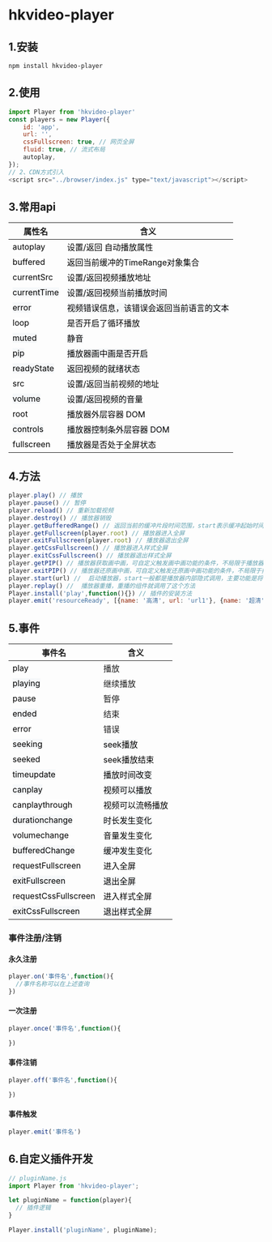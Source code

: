 # hkvideo-player
## 1.安装
```
npm install hkvideo-player
```
## 2.使用
```javascript { .theme-peacock } 
import Player from 'hkvideo-player'
const players = new Player({
    id: 'app',
    url: '',
    cssFullscreen: true, // 网页全屏
    fluid: true, // 流式布局
    autoplay,
});
// 2、CDN方式引入
<script src="../browser/index.js" type="text/javascript"></script>
```
## 3.常用api
| 属性名 | 含义 |
|---|---|
|<span style="color: rgb(0, 0, 0); font-family: -apple-system, system-ui, &quot;Segoe UI&quot;, Roboto, Oxygen, Ubuntu, Cantarell, &quot;Fira Sans&quot;, &quot;Droid Sans&quot;, &quot;Helvetica Neue&quot;, sans-serif; font-size: 16px; text-align: start; white-space: normal; background-color: rgb(255, 255, 255);">autoplay</span> | <span style="color: rgb(0, 0, 0); font-family: -apple-system, system-ui, &quot;Segoe UI&quot;, Roboto, Oxygen, Ubuntu, Cantarell, &quot;Fira Sans&quot;, &quot;Droid Sans&quot;, &quot;Helvetica Neue&quot;, sans-serif; font-size: 16px; white-space: normal; background-color: rgb(255, 255, 255);">设置/返回 自动播放属性</span> |  
|<span style="color: rgb(0, 0, 0); font-family: -apple-system, system-ui, &quot;Segoe UI&quot;, Roboto, Oxygen, Ubuntu, Cantarell, &quot;Fira Sans&quot;, &quot;Droid Sans&quot;, &quot;Helvetica Neue&quot;, sans-serif; font-size: 16px; text-align: start; white-space: normal; background-color: rgb(255, 255, 255);">buffered</span> | <span style="color: rgb(0, 0, 0); font-family: -apple-system, system-ui, &quot;Segoe UI&quot;, Roboto, Oxygen, Ubuntu, Cantarell, &quot;Fira Sans&quot;, &quot;Droid Sans&quot;, &quot;Helvetica Neue&quot;, sans-serif; font-size: 16px; white-space: normal; background-color: rgb(255, 255, 255);">返回当前缓冲的TimeRange对象集合</span> |
|<span style="color: rgb(0, 0, 0); font-family: -apple-system, system-ui, &quot;Segoe UI&quot;, Roboto, Oxygen, Ubuntu, Cantarell, &quot;Fira Sans&quot;, &quot;Droid Sans&quot;, &quot;Helvetica Neue&quot;, sans-serif; font-size: 16px; text-align: start; white-space: normal; background-color: rgb(255, 255, 255);">currentSrc</span> | <span style="color: rgb(0, 0, 0); font-family: -apple-system, system-ui, &quot;Segoe UI&quot;, Roboto, Oxygen, Ubuntu, Cantarell, &quot;Fira Sans&quot;, &quot;Droid Sans&quot;, &quot;Helvetica Neue&quot;, sans-serif; font-size: 16px; white-space: normal; background-color: rgb(255, 255, 255);">设置/返回视频播放地址</span> | 
|<span style="color: rgb(0, 0, 0); font-family: -apple-system, system-ui, &quot;Segoe UI&quot;, Roboto, Oxygen, Ubuntu, Cantarell, &quot;Fira Sans&quot;, &quot;Droid Sans&quot;, &quot;Helvetica Neue&quot;, sans-serif; font-size: 16px; text-align: start; white-space: normal; background-color: rgb(246, 248, 250);">currentTime</span> | <span style="color: rgb(0, 0, 0); font-family: -apple-system, system-ui, &quot;Segoe UI&quot;, Roboto, Oxygen, Ubuntu, Cantarell, &quot;Fira Sans&quot;, &quot;Droid Sans&quot;, &quot;Helvetica Neue&quot;, sans-serif; font-size: 16px; white-space: normal; background-color: rgb(246, 248, 250);">设置/返回视频当前播放时间</span> | 
|<span style="color: rgb(0, 0, 0); font-family: -apple-system, system-ui, &quot;Segoe UI&quot;, Roboto, Oxygen, Ubuntu, Cantarell, &quot;Fira Sans&quot;, &quot;Droid Sans&quot;, &quot;Helvetica Neue&quot;, sans-serif; font-size: 16px; text-align: start; white-space: normal; background-color: rgb(246, 248, 250);">error</span> | <span style="color: rgb(0, 0, 0); font-family: -apple-system, system-ui, &quot;Segoe UI&quot;, Roboto, Oxygen, Ubuntu, Cantarell, &quot;Fira Sans&quot;, &quot;Droid Sans&quot;, &quot;Helvetica Neue&quot;, sans-serif; font-size: 16px; white-space: normal; background-color: rgb(246, 248, 250);">视频错误信息，该错误会返回当前语言的文本</span> | 
|<span style="color: rgb(0, 0, 0); font-family: -apple-system, system-ui, &quot;Segoe UI&quot;, Roboto, Oxygen, Ubuntu, Cantarell, &quot;Fira Sans&quot;, &quot;Droid Sans&quot;, &quot;Helvetica Neue&quot;, sans-serif; font-size: 16px; text-align: start; white-space: normal; background-color: rgb(255, 255, 255);">loop</span> | <span style="color: rgb(0, 0, 0); font-family: -apple-system, system-ui, &quot;Segoe UI&quot;, Roboto, Oxygen, Ubuntu, Cantarell, &quot;Fira Sans&quot;, &quot;Droid Sans&quot;, &quot;Helvetica Neue&quot;, sans-serif; font-size: 16px; white-space: normal; background-color: rgb(255, 255, 255);">是否开启了循环播放</span> | 
|<span style="color: rgb(0, 0, 0); font-family: -apple-system, system-ui, &quot;Segoe UI&quot;, Roboto, Oxygen, Ubuntu, Cantarell, &quot;Fira Sans&quot;, &quot;Droid Sans&quot;, &quot;Helvetica Neue&quot;, sans-serif; font-size: 16px; text-align: start; white-space: normal; background-color: rgb(246, 248, 250);">muted</span> | <span style="color: rgb(0, 0, 0); font-family: -apple-system, system-ui, &quot;Segoe UI&quot;, Roboto, Oxygen, Ubuntu, Cantarell, &quot;Fira Sans&quot;, &quot;Droid Sans&quot;, &quot;Helvetica Neue&quot;, sans-serif; font-size: 16px; white-space: normal; background-color: rgb(246, 248, 250);">静音</span> | 
|<span style="color: rgb(0, 0, 0); font-family: -apple-system, system-ui, &quot;Segoe UI&quot;, Roboto, Oxygen, Ubuntu, Cantarell, &quot;Fira Sans&quot;, &quot;Droid Sans&quot;, &quot;Helvetica Neue&quot;, sans-serif; font-size: 16px; text-align: start; white-space: normal; background-color: rgb(246, 248, 250);">pip</span> | <span style="color: rgb(0, 0, 0); font-family: -apple-system, system-ui, &quot;Segoe UI&quot;, Roboto, Oxygen, Ubuntu, Cantarell, &quot;Fira Sans&quot;, &quot;Droid Sans&quot;, &quot;Helvetica Neue&quot;, sans-serif; font-size: 16px; white-space: normal; background-color: rgb(246, 248, 250);">播放器画中画是否开启</span> | 
|<span style="color: rgb(0, 0, 0); font-family: -apple-system, system-ui, &quot;Segoe UI&quot;, Roboto, Oxygen, Ubuntu, Cantarell, &quot;Fira Sans&quot;, &quot;Droid Sans&quot;, &quot;Helvetica Neue&quot;, sans-serif; font-size: 16px; text-align: start; white-space: normal; background-color: rgb(246, 248, 250);">readyState</span> | <span style="color: rgb(0, 0, 0); font-family: -apple-system, system-ui, &quot;Segoe UI&quot;, Roboto, Oxygen, Ubuntu, Cantarell, &quot;Fira Sans&quot;, &quot;Droid Sans&quot;, &quot;Helvetica Neue&quot;, sans-serif; font-size: 16px; white-space: normal; background-color: rgb(246, 248, 250);">返回视频的就绪状态</span> | 
|<span style="color: rgb(0, 0, 0); font-family: -apple-system, system-ui, &quot;Segoe UI&quot;, Roboto, Oxygen, Ubuntu, Cantarell, &quot;Fira Sans&quot;, &quot;Droid Sans&quot;, &quot;Helvetica Neue&quot;, sans-serif; font-size: 16px; text-align: start; white-space: normal; background-color: rgb(255, 255, 255);">src</span> | <span style="color: rgb(0, 0, 0); font-family: -apple-system, system-ui, &quot;Segoe UI&quot;, Roboto, Oxygen, Ubuntu, Cantarell, &quot;Fira Sans&quot;, &quot;Droid Sans&quot;, &quot;Helvetica Neue&quot;, sans-serif; font-size: 16px; white-space: normal; background-color: rgb(255, 255, 255);">设置/返回当前视频的地址</span> | 
|<span style="color: rgb(0, 0, 0); font-family: -apple-system, system-ui, &quot;Segoe UI&quot;, Roboto, Oxygen, Ubuntu, Cantarell, &quot;Fira Sans&quot;, &quot;Droid Sans&quot;, &quot;Helvetica Neue&quot;, sans-serif; font-size: 16px; text-align: start; white-space: normal; background-color: rgb(246, 248, 250);">volume</span> | <span style="color: rgb(0, 0, 0); font-family: -apple-system, system-ui, &quot;Segoe UI&quot;, Roboto, Oxygen, Ubuntu, Cantarell, &quot;Fira Sans&quot;, &quot;Droid Sans&quot;, &quot;Helvetica Neue&quot;, sans-serif; font-size: 16px; white-space: normal; background-color: rgb(246, 248, 250);">设置/返回视频的音量</span> | 
|<span style="color: rgb(0, 0, 0); font-family: -apple-system, system-ui, &quot;Segoe UI&quot;, Roboto, Oxygen, Ubuntu, Cantarell, &quot;Fira Sans&quot;, &quot;Droid Sans&quot;, &quot;Helvetica Neue&quot;, sans-serif; font-size: 16px; text-align: start; white-space: normal; background-color: rgb(255, 255, 255);">root</span> | <span style="color: rgb(0, 0, 0); font-family: -apple-system, system-ui, &quot;Segoe UI&quot;, Roboto, Oxygen, Ubuntu, Cantarell, &quot;Fira Sans&quot;, &quot;Droid Sans&quot;, &quot;Helvetica Neue&quot;, sans-serif; font-size: 16px; white-space: normal; background-color: rgb(255, 255, 255);">播放器外层容器 DOM</span> | 
|<span style="color: rgb(0, 0, 0); font-family: -apple-system, system-ui, &quot;Segoe UI&quot;, Roboto, Oxygen, Ubuntu, Cantarell, &quot;Fira Sans&quot;, &quot;Droid Sans&quot;, &quot;Helvetica Neue&quot;, sans-serif; font-size: 16px; text-align: start; white-space: normal; background-color: rgb(246, 248, 250);">controls</span> | <span style="color: rgb(0, 0, 0); font-family: -apple-system, system-ui, &quot;Segoe UI&quot;, Roboto, Oxygen, Ubuntu, Cantarell, &quot;Fira Sans&quot;, &quot;Droid Sans&quot;, &quot;Helvetica Neue&quot;, sans-serif; font-size: 16px; white-space: normal; background-color: rgb(246, 248, 250);">播放器控制条外层容器 DOM</span> | 
|<span style="color: rgb(0, 0, 0); font-family: -apple-system, system-ui, &quot;Segoe UI&quot;, Roboto, Oxygen, Ubuntu, Cantarell, &quot;Fira Sans&quot;, &quot;Droid Sans&quot;, &quot;Helvetica Neue&quot;, sans-serif; font-size: 16px; text-align: start; white-space: normal; background-color: rgb(255, 255, 255);">fullscreen</span> | <span style="color: rgb(0, 0, 0); font-family: -apple-system, system-ui, &quot;Segoe UI&quot;, Roboto, Oxygen, Ubuntu, Cantarell, &quot;Fira Sans&quot;, &quot;Droid Sans&quot;, &quot;Helvetica Neue&quot;, sans-serif; font-size: 16px; white-space: normal;">播放器是否处于全屏状态</span> | 

## 4.方法
```javascript { .theme-peacock }
player.play() // 播放
player.pause() // 暂停
player.reload() // 重新加载视频
player.destroy() // 播放器销毁
player.getBufferedRange() // 返回当前的缓冲片段时间范围，start表示缓冲起始时间，end表示缓存截止时间
player.getFullscreen(player.root) // 播放器进入全屏
player.exitFullscreen(player.root) // 播放器退出全屏
player.getCssFullscreen() // 播放器进入样式全屏
player.exitCssFullscreen() // 播放器退出样式全屏
player.getPIP() // 播放器获取画中画，可自定义触发画中画功能的条件，不局限于播放器控件中使用
player.exitPIP() // 播放器还原画中画，可自定义触发还原画中画功能的条件，不局限于播放器控件中使用
player.start(url) //  启动播放器，start一般都是播放器内部隐式调用，主要功能是将video添加到DOM
player.replay() //  播放器重播，重播的组件就调用了这个方法
Player.install('play',function(){}) // 插件的安装方法
player.emit('resourceReady', [{name: '高清', url: 'url1'}, {name: '超清', url: 'url2'}]); // 清晰读切换
```
## 5.事件
|事件名 | 含义 | 
|---|---|
|<span style="color: rgb(0, 0, 0); font-family: -apple-system, system-ui, &quot;Segoe UI&quot;, Roboto, Oxygen, Ubuntu, Cantarell, &quot;Fira Sans&quot;, &quot;Droid Sans&quot;, &quot;Helvetica Neue&quot;, sans-serif; font-size: 16px; text-align: start; white-space: normal; background-color: rgb(255, 255, 255);">play</span> | 播放 | 
|<span style="color: rgb(0, 0, 0); font-family: -apple-system, system-ui, &quot;Segoe UI&quot;, Roboto, Oxygen, Ubuntu, Cantarell, &quot;Fira Sans&quot;, &quot;Droid Sans&quot;, &quot;Helvetica Neue&quot;, sans-serif; font-size: 16px; text-align: start; white-space: normal; background-color: rgb(246, 248, 250);">playing</span> | <div style="text-align: start;">继续播放</div> | 
|<span style="color: rgb(0, 0, 0); font-family: -apple-system, system-ui, &quot;Segoe UI&quot;, Roboto, Oxygen, Ubuntu, Cantarell, &quot;Fira Sans&quot;, &quot;Droid Sans&quot;, &quot;Helvetica Neue&quot;, sans-serif; font-size: 16px; text-align: start; white-space: normal; background-color: rgb(255, 255, 255);">pause</span> | 暂停 | 
|<span style="color: rgb(0, 0, 0); font-family: -apple-system, system-ui, &quot;Segoe UI&quot;, Roboto, Oxygen, Ubuntu, Cantarell, &quot;Fira Sans&quot;, &quot;Droid Sans&quot;, &quot;Helvetica Neue&quot;, sans-serif; font-size: 16px; text-align: start; white-space: normal; background-color: rgb(246, 248, 250);">ended</span> | 结束 | 
|<span style="color: rgb(0, 0, 0); font-family: -apple-system, system-ui, &quot;Segoe UI&quot;, Roboto, Oxygen, Ubuntu, Cantarell, &quot;Fira Sans&quot;, &quot;Droid Sans&quot;, &quot;Helvetica Neue&quot;, sans-serif; font-size: 16px; text-align: start; white-space: normal; background-color: rgb(255, 255, 255);">error</span> | 错误 | 
|<span style="color: rgb(0, 0, 0); font-family: -apple-system, system-ui, &quot;Segoe UI&quot;, Roboto, Oxygen, Ubuntu, Cantarell, &quot;Fira Sans&quot;, &quot;Droid Sans&quot;, &quot;Helvetica Neue&quot;, sans-serif; font-size: 16px; text-align: start; white-space: normal; background-color: rgb(246, 248, 250);">seeking</span> | <span style="color: rgb(0, 0, 0); font-family: -apple-system, system-ui, &quot;Segoe UI&quot;, Roboto, Oxygen, Ubuntu, Cantarell, &quot;Fira Sans&quot;, &quot;Droid Sans&quot;, &quot;Helvetica Neue&quot;, sans-serif; font-size: 16px; text-align: start; white-space: normal; background-color: rgb(246, 248, 250);">seek播放</span><br> | 
|<span style="color: rgb(0, 0, 0); font-family: -apple-system, system-ui, &quot;Segoe UI&quot;, Roboto, Oxygen, Ubuntu, Cantarell, &quot;Fira Sans&quot;, &quot;Droid Sans&quot;, &quot;Helvetica Neue&quot;, sans-serif; font-size: 16px; text-align: start; white-space: normal;">seeked</span> | <span style="color: rgb(0, 0, 0); font-family: -apple-system, system-ui, &quot;Segoe UI&quot;, Roboto, Oxygen, Ubuntu, Cantarell, &quot;Fira Sans&quot;, &quot;Droid Sans&quot;, &quot;Helvetica Neue&quot;, sans-serif; font-size: 16px; text-align: start; white-space: normal; background-color: rgb(255, 255, 255);">seek播放结束</span> | 
|<span style="color: rgb(0, 0, 0); font-family: -apple-system, system-ui, &quot;Segoe UI&quot;, Roboto, Oxygen, Ubuntu, Cantarell, &quot;Fira Sans&quot;, &quot;Droid Sans&quot;, &quot;Helvetica Neue&quot;, sans-serif; font-size: 16px; text-align: start; white-space: normal; background-color: rgb(246, 248, 250);">timeupdate</span> | <span style="color: rgb(0, 0, 0); font-family: -apple-system, system-ui, &quot;Segoe UI&quot;, Roboto, Oxygen, Ubuntu, Cantarell, &quot;Fira Sans&quot;, &quot;Droid Sans&quot;, &quot;Helvetica Neue&quot;, sans-serif; font-size: 16px; text-align: start; white-space: normal; background-color: rgb(246, 248, 250);">播放时间改变</span> | 
|<span style="color: rgb(0, 0, 0); font-family: -apple-system, system-ui, &quot;Segoe UI&quot;, Roboto, Oxygen, Ubuntu, Cantarell, &quot;Fira Sans&quot;, &quot;Droid Sans&quot;, &quot;Helvetica Neue&quot;, sans-serif; font-size: 16px; text-align: start; white-space: normal; background-color: rgb(246, 248, 250);">canplay</span><br> | <span style="color: rgb(0, 0, 0); font-family: -apple-system, system-ui, &quot;Segoe UI&quot;, Roboto, Oxygen, Ubuntu, Cantarell, &quot;Fira Sans&quot;, &quot;Droid Sans&quot;, &quot;Helvetica Neue&quot;, sans-serif; font-size: 16px; text-align: start; white-space: normal; background-color: rgb(246, 248, 250);">视频可以播放</span> | 
|<span style="color: rgb(0, 0, 0); font-family: -apple-system, system-ui, &quot;Segoe UI&quot;, Roboto, Oxygen, Ubuntu, Cantarell, &quot;Fira Sans&quot;, &quot;Droid Sans&quot;, &quot;Helvetica Neue&quot;, sans-serif; font-size: 16px; text-align: start; white-space: normal; background-color: rgb(255, 255, 255);">canplaythrough</span> | <span style="color: rgb(0, 0, 0); font-family: -apple-system, system-ui, &quot;Segoe UI&quot;, Roboto, Oxygen, Ubuntu, Cantarell, &quot;Fira Sans&quot;, &quot;Droid Sans&quot;, &quot;Helvetica Neue&quot;, sans-serif; font-size: 16px; text-align: start; white-space: normal; background-color: rgb(255, 255, 255);">视频可以流畅播放</span> | 
|<span style="color: rgb(0, 0, 0); font-family: -apple-system, system-ui, &quot;Segoe UI&quot;, Roboto, Oxygen, Ubuntu, Cantarell, &quot;Fira Sans&quot;, &quot;Droid Sans&quot;, &quot;Helvetica Neue&quot;, sans-serif; font-size: 16px; text-align: start; white-space: normal; background-color: rgb(246, 248, 250);">durationchange</span> | <span style="color: rgb(0, 0, 0); font-family: -apple-system, system-ui, &quot;Segoe UI&quot;, Roboto, Oxygen, Ubuntu, Cantarell, &quot;Fira Sans&quot;, &quot;Droid Sans&quot;, &quot;Helvetica Neue&quot;, sans-serif; font-size: 16px; text-align: start; white-space: normal; background-color: rgb(246, 248, 250);">时长发生变化</span> | 
|<span style="color: rgb(0, 0, 0); font-family: -apple-system, system-ui, &quot;Segoe UI&quot;, Roboto, Oxygen, Ubuntu, Cantarell, &quot;Fira Sans&quot;, &quot;Droid Sans&quot;, &quot;Helvetica Neue&quot;, sans-serif; font-size: 16px; text-align: start; white-space: normal;">volumechange</span> | <span style="color: rgb(0, 0, 0); font-family: -apple-system, system-ui, &quot;Segoe UI&quot;, Roboto, Oxygen, Ubuntu, Cantarell, &quot;Fira Sans&quot;, &quot;Droid Sans&quot;, &quot;Helvetica Neue&quot;, sans-serif; font-size: 16px; text-align: start; white-space: normal; background-color: rgb(255, 255, 255);">音量发生变化</span> | 
|<span style="color: rgb(0, 0, 0); font-family: -apple-system, system-ui, &quot;Segoe UI&quot;, Roboto, Oxygen, Ubuntu, Cantarell, &quot;Fira Sans&quot;, &quot;Droid Sans&quot;, &quot;Helvetica Neue&quot;, sans-serif; font-size: 16px; text-align: start; white-space: normal; background-color: rgb(246, 248, 250);">bufferedChange</span> | <span style="color: rgb(0, 0, 0); font-family: -apple-system, system-ui, &quot;Segoe UI&quot;, Roboto, Oxygen, Ubuntu, Cantarell, &quot;Fira Sans&quot;, &quot;Droid Sans&quot;, &quot;Helvetica Neue&quot;, sans-serif; font-size: 16px; text-align: start; white-space: normal; background-color: rgb(246, 248, 250);">缓冲发生变化</span> | 
|<span style="color: rgb(0, 0, 0); font-family: -apple-system, system-ui, &quot;Segoe UI&quot;, Roboto, Oxygen, Ubuntu, Cantarell, &quot;Fira Sans&quot;, &quot;Droid Sans&quot;, &quot;Helvetica Neue&quot;, sans-serif; font-size: 16px; text-align: start; white-space: normal;">requestFullscreen</span> | <span style="color: rgb(0, 0, 0); font-family: -apple-system, system-ui, &quot;Segoe UI&quot;, Roboto, Oxygen, Ubuntu, Cantarell, &quot;Fira Sans&quot;, &quot;Droid Sans&quot;, &quot;Helvetica Neue&quot;, sans-serif; font-size: 16px; text-align: start; white-space: normal; background-color: rgb(255, 255, 255);">进入全屏</span> | 
|<span style="color: rgb(0, 0, 0); font-family: -apple-system, system-ui, &quot;Segoe UI&quot;, Roboto, Oxygen, Ubuntu, Cantarell, &quot;Fira Sans&quot;, &quot;Droid Sans&quot;, &quot;Helvetica Neue&quot;, sans-serif; font-size: 16px; text-align: start; white-space: normal; background-color: rgb(246, 248, 250);">exitFullscreen</span> | <span style="color: rgb(0, 0, 0); font-family: -apple-system, system-ui, &quot;Segoe UI&quot;, Roboto, Oxygen, Ubuntu, Cantarell, &quot;Fira Sans&quot;, &quot;Droid Sans&quot;, &quot;Helvetica Neue&quot;, sans-serif; font-size: 16px; text-align: start; white-space: normal; background-color: rgb(246, 248, 250);">退出全屏</span> | 
|<span style="color: rgb(0, 0, 0); font-family: -apple-system, system-ui, &quot;Segoe UI&quot;, Roboto, Oxygen, Ubuntu, Cantarell, &quot;Fira Sans&quot;, &quot;Droid Sans&quot;, &quot;Helvetica Neue&quot;, sans-serif; font-size: 16px; text-align: start; white-space: normal; background-color: rgb(255, 255, 255);">requestCssFullscreen</span> | <span style="color: rgb(0, 0, 0); font-family: -apple-system, system-ui, &quot;Segoe UI&quot;, Roboto, Oxygen, Ubuntu, Cantarell, &quot;Fira Sans&quot;, &quot;Droid Sans&quot;, &quot;Helvetica Neue&quot;, sans-serif; font-size: 16px; text-align: start; white-space: normal; background-color: rgb(255, 255, 255);">进入样式全屏</span> | 
|<span style="color: rgb(0, 0, 0); font-family: -apple-system, system-ui, &quot;Segoe UI&quot;, Roboto, Oxygen, Ubuntu, Cantarell, &quot;Fira Sans&quot;, &quot;Droid Sans&quot;, &quot;Helvetica Neue&quot;, sans-serif; font-size: 16px; text-align: start; white-space: normal; background-color: rgb(246, 248, 250);">exitCssFullscreen</span> | <span style="color: rgb(0, 0, 0); font-family: -apple-system, system-ui, &quot;Segoe UI&quot;, Roboto, Oxygen, Ubuntu, Cantarell, &quot;Fira Sans&quot;, &quot;Droid Sans&quot;, &quot;Helvetica Neue&quot;, sans-serif; font-size: 16px; text-align: start; white-space: normal; background-color: rgb(246, 248, 250);">退出样式全屏</span> | 
### 事件注册/注销
#### 永久注册
```javascript { .theme-peacock }
player.on('事件名',function(){
  //事件名称可以在上述查询
})
```
#### 一次注册
```javascript { .theme-peacock }
player.once('事件名',function(){

})
```
#### 事件注销
```javascript { .theme-peacock }
player.off('事件名',function(){

})
```
#### 事件触发
```javascript { .theme-peacock }
player.emit('事件名')
```




## 6.自定义插件开发
```javascript { .theme-dark }
// pluginName.js
import Player from 'hkvideo-player';

let pluginName = function(player){
  // 插件逻辑
}

Player.install('pluginName', pluginName);
```
